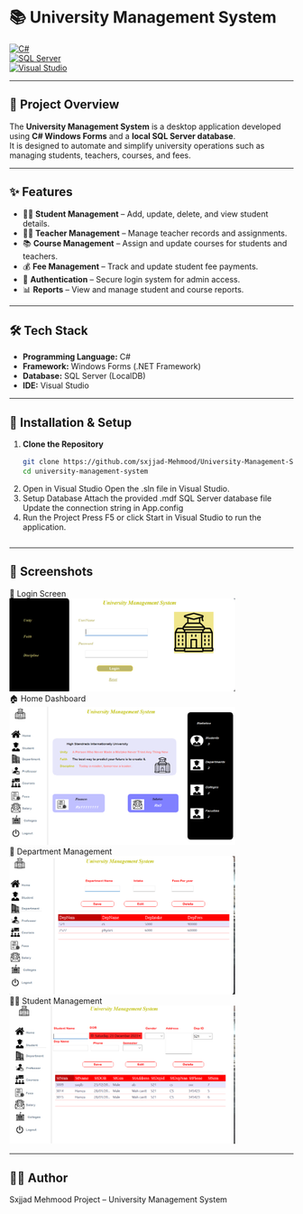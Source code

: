 ﻿# 📚 University Management System  

[![C#](https://img.shields.io/badge/Language-C%23-178600?style=for-the-badge&logo=c-sharp&logoColor=white)](https://docs.microsoft.com/en-us/dotnet/csharp/)  
[![SQL Server](https://img.shields.io/badge/Database-SQL%20Server-CC2927?style=for-the-badge&logo=microsoft-sql-server&logoColor=white)](https://www.microsoft.com/en-us/sql-server)  
[![Visual Studio](https://img.shields.io/badge/IDE-Visual%20Studio-5C2D91?style=for-the-badge&logo=visual-studio&logoColor=white)](https://visualstudio.microsoft.com/)  

---

## 📖 Project Overview
The **University Management System** is a desktop application developed using **C# Windows Forms** and a **local SQL Server database**.  
It is designed to automate and simplify university operations such as managing students, teachers, courses, and fees.  

---

## ✨ Features
- 👩‍🎓 **Student Management** – Add, update, delete, and view student details.  
- 👨‍🏫 **Teacher Management** – Manage teacher records and assignments.  
- 📚 **Course Management** – Assign and update courses for students and teachers.  
- 💰 **Fee Management** – Track and update student fee payments.  
- 🔐 **Authentication** – Secure login system for admin access.  
- 📊 **Reports** – View and manage student and course reports.  

---

## 🛠️ Tech Stack
- **Programming Language:** C#  
- **Framework:** Windows Forms (.NET Framework)  
- **Database:** SQL Server (LocalDB)  
- **IDE:** Visual Studio  

---

## 🚀 Installation & Setup
1. **Clone the Repository**
   ```bash
   git clone https://github.com/sxjjad-Mehmood/University-Management-System-.git
   cd university-management-system
2. Open in Visual Studio
   Open the .sln file in Visual Studio.
3. Setup Database
   Attach the provided .mdf SQL Server database file
   Update the connection string in App.config
4. Run the Project
 	  Press F5 or click Start in Visual Studio to run the application.
   ```
---

## 📸 Screenshots
🔑 Login Screen
<img src="Screenshots/login.png" alt="Login Screen" width="400"/><br>
🏠 Home Dashboard
<img src="Screenshots/home.png" alt="Home Screen" width="400"/><br>
🏫 Department Management
<img src="Screenshots/department.png" alt="Department Screen" width="400"/><br>
👩‍🎓 Student Management
<img src="Screenshots/student.png" alt="Student Screen" width="400"/>



---

## 👨‍💻 Author

Sxjjad Mehmood
Project – University Management System


